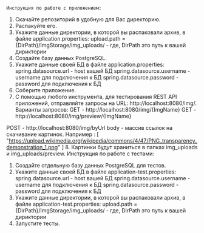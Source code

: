	Инструкция по работе с приложением:
1. Скачайте репозиторий в удобную для Вас директорию. 
2. Распакуйте его.
3. Укажите данные директории, в которой вы распаковали архив, в файле application.properties:
upload.path = {DirPath}/ImgStorage/img_uploads/ - где, DirPath это путь к вашей дириктории
4. Создайте базу данных PostgreSQL.
5. Укажите данные своей БД в файле application.properties:
spring.datasource.url - host вашей БД
spring.datasource.username - username для подключения к БД
spring.datasource.password - password для подключения к БД
6. Соберите приложение.
7. С помощью любого инструмента, для тестирования REST API приложений, отправляйте запросы на URL: http://localhost:8080/img/.
Варианты запросов: 
GET - http://localhost:8080/img/{ImgName}
GET - http://localhost:8080/img/preview/{ImgName}

POST - http://localhost:8080/img/byUrl 
	body - массив ссылок на скачивание картинок. Например : 
		[
			"https://upload.wikimedia.org/wikipedia/commons/4/47/PNG_transparency_demonstration_1.png"
		]
8. Картинки будут храниться в папках img_uploads и img_uploads/preview.
	Инструкция по работе с тестами:
1. Создайте отдельную базу данных PostgreSQL для тестов.
2. Укажите данные своей БД в файле application-test.properties:
spring.datasource.url - host вашей БД
spring.datasource.username - username для подключения к БД
spring.datasource.password - password для подключения к БД
3. Укажите данные директории, в которой вы распаковали архив, в файле application-test.properties:
upload.path = {DirPath}/ImgStorage/img_uploads/ - где, DirPath это путь к вашей дириктории
4. Запустите тесты.
